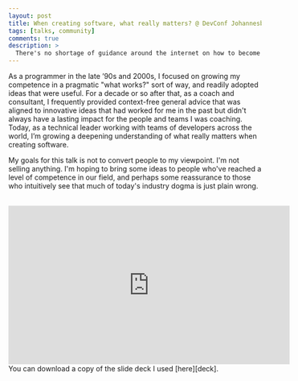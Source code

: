 ```yaml
---
layout: post
title: When creating software, what really matters? @ DevConf Johannesburg 2019
tags: [talks, community]
comments: true
description: >
  There's no shortage of guidance around the internet on how to become a competent software developer. It's an exciting road to travel. But, what comes after you've reached a level of competence? What's beyond that horizon?
---
```


As a programmer in the late ’90s and 2000s, I focused on growing my competence in a pragmatic "what works?" sort of way, and readily adopted ideas that were useful. For a decade or so after that, as a coach and consultant, I frequently provided context-free general advice that was aligned to innovative ideas that had worked for me in the past but didn't always have a lasting impact for the people and teams I was coaching. Today, as a technical leader working with teams of developers across the world, I’m growing a deepening understanding of what really matters when creating software.

My goals for this talk is not to convert people to my viewpoint. I'm not selling anything. I'm hoping to bring some ideas to people who've reached a level of competence in our field, and perhaps some reassurance to those who intuitively see that much of today's industry dogma is just plain wrong.
<br><br>
<iframe width="560" height="315" src="https://www.youtube.com/embed/IjLMtFE6MEE" frameborder="0" allow="accelerometer; autoplay; encrypted-media; gyroscope; picture-in-picture" allowfullscreen></iframe>
<br>
You can download a copy of the slide deck I used [here][deck].

[deck]: /assets/DevConf2019Jhb.pdf